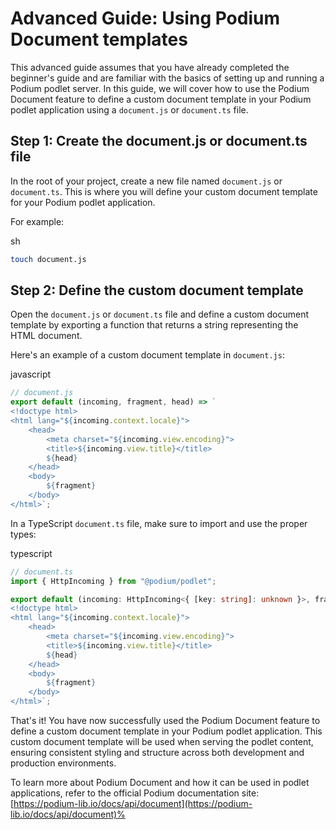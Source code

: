 Advanced Guide: Using Podium Document templates
===============================================

This advanced guide assumes that you have already completed the beginner's guide and are familiar with the basics of setting up and running a Podium podlet server. In this guide, we will cover how to use the Podium Document feature to define a custom document template in your Podium podlet application using a `document.js` or `document.ts` file.

Step 1: Create the document.js or document.ts file
--------------------------------------------------

In the root of your project, create a new file named `document.js` or `document.ts`. This is where you will define your custom document template for your Podium podlet application.

For example:

sh

```sh
touch document.js
```

Step 2: Define the custom document template
-------------------------------------------

Open the `document.js` or `document.ts` file and define a custom document template by exporting a function that returns a string representing the HTML document.

Here's an example of a custom document template in `document.js`:

javascript

```javascript
// document.js
export default (incoming, fragment, head) => `
<!doctype html>
<html lang="${incoming.context.locale}">
    <head>
        <meta charset="${incoming.view.encoding}">
        <title>${incoming.view.title}</title>
        ${head}
    </head>
    <body>
        ${fragment}
    </body>
</html>`;
```

In a TypeScript `document.ts` file, make sure to import and use the proper types:

typescript

```typescript
// document.ts
import { HttpIncoming } from "@podium/podlet";

export default (incoming: HttpIncoming<{ [key: string]: unknown }>, fragment: string, head: string): string => `
<!doctype html>
<html lang="${incoming.context.locale}">
    <head>
        <meta charset="${incoming.view.encoding}">
        <title>${incoming.view.title}</title>
        ${head}
    </head>
    <body>
        ${fragment}
    </body>
</html>`;
```

That's it! You have now successfully used the Podium Document feature to define a custom document template in your Podium podlet application. This custom document template will be used when serving the podlet content, ensuring consistent styling and structure across both development and production environments.

To learn more about Podium Document and how it can be used in podlet applications, refer to the official Podium documentation site: [https://podium-lib.io/docs/api/document](https://podium-lib.io/docs/api/document)%